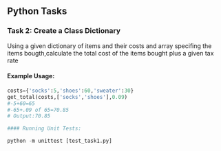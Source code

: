 ## Python Tasks

### Task 2: Create a Class Dictionary

Using a given dictionary 
of items and their costs and array specifing the items bougth,calculate the 
total cost of the items bought plus a given tax rate

#### Example Usage:

```python
costs={'socks':5,'shoes':60,'sweater':30}
get_total(costs,['socks','shoes'],0.09)
#-5+60=65
#-65+.09 of 65=70.85
# Output:70.85

#### Running Unit Tests:

python -m unittest [test_task1.py]


```
```
